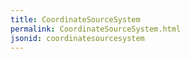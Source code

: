 ```yaml
---
title: CoordinateSourceSystem
permalink: CoordinateSourceSystem.html
jsonid: coordinatesourcesystem
---
```

